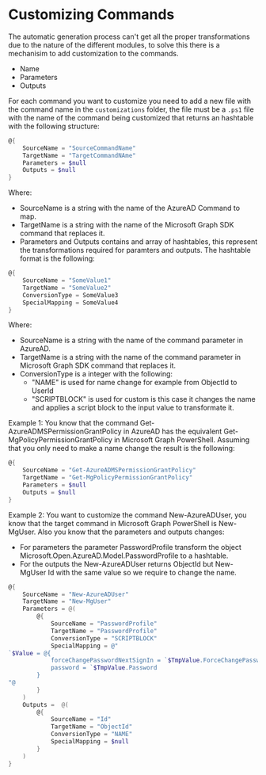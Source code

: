 # Customizing Commands

The automatic generation process can't get all the proper transformations due to the nature of the different modules, to solve this there is a mechanisim to add customization to the commands.

- Name
- Parameters
- Outputs

For each command you want to customize you need to add a new file with the command name in the `customizations` folder, the file must be a `.ps1` file with the name of the command being customized that returns an hashtable with the following structure:

```PowerShell
@{
    SourceName = "SourceCommandName" 
    TargetName = "TargetCommandNAme"
    Parameters = $null 
    Outputs = $null
}
```

Where:

- SourceName is a string with the name of the AzureAD Command to map. 
- TargetName is a string with the name of the Microsoft Graph SDK command that replaces it.
- Parameters and Outputs contains and array of hashtables, this represent the transformations required for paramters and outputs. The hashtable format is the following:

```PowerShell
@{
    SourceName = "SomeValue1"
    TargetName = "SomeValue2"
    ConversionType = SomeValue3
    SpecialMapping = SomeValue4
}
```
Where:

- SourceName is a string with the name of the command parameter in AzureAD.
- TargetName is a string with the name of the command parameter in Microsoft Graph SDK command that replaces it.
- ConversionType is a integer with the following:
  - "NAME" is used for name change for example from ObjectId to UserId
  - "SCRIPTBLOCK" is used for custom is this case it changes the name and applies a script block to the input value to transformate it.

Example 1: You know that the command Get-AzureADMSPermissionGrantPolicy in AzureAD has the equivalent Get-MgPolicyPermissionGrantPolicy in Microsoft Graph PowerShell. Assuming that you only need to make a name change the result is the following:

```PowerShell
@{
    SourceName = "Get-AzureADMSPermissionGrantPolicy"
    TargetName = "Get-MgPolicyPermissionGrantPolicy"
    Parameters = $null
    Outputs = $null
}
```

Example 2: You want to customize the command New-AzureADUser, you know that the target command in Microsoft Graph PowerShell is New-MgUser. Also you know that the parameters and outputs changes:
- For parameters the parameter PasswordProfile transform the object Microsoft.Open.AzureAD.Model.PasswordProfile to a hashtable.
- For the outputs the New-AzureADUser returns ObjectId but New-MgUser Id with the same value so we require to change the name.

```PowerShell
@{
    SourceName = "New-AzureADUser"
    TargetName = "New-MgUser"
    Parameters = @(
        @{
            SourceName = "PasswordProfile"
            TargetName = "PasswordProfile"
            ConversionType = "SCRIPTBLOCK"
            SpecialMapping = @"
`$Value = @{
            forceChangePasswordNextSignIn = `$TmpValue.ForceChangePasswordNextLogin
            password = `$TmpValue.Password 
        }
"@
        }
    )
    Outputs =  @(
        @{
            SourceName = "Id"
            TargetName = "ObjectId"
            ConversionType = "NAME"
            SpecialMapping = $null
        }
    )
}
```
